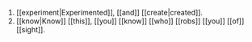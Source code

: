 
1. [[experiment|Experimented]], [[and]] [[create|created]]. 
2. [[know|Know]] [[this]], [[you]] [[know]] [[who]] [[robs]] [[you]] [[of]] [[sight]].












